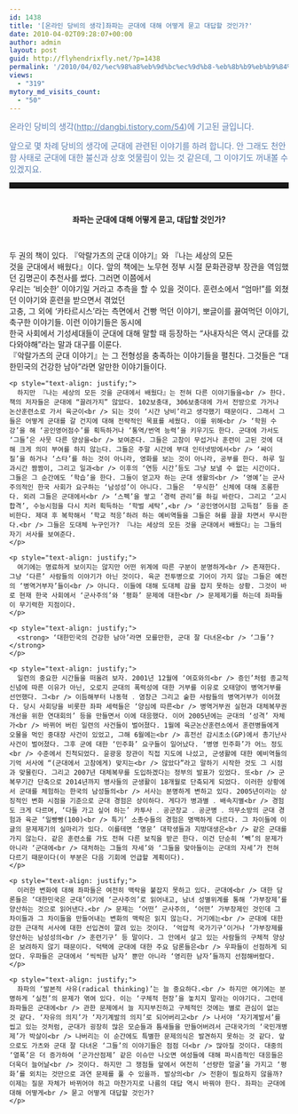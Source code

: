 ```yaml
---
id: 1438
title: '[온라인 당비의 생각]좌파는 군대에 대해 어떻게 묻고 대답할 것인가?'
date: 2010-04-02T09:28:07+00:00
author: admin
layout: post
guid: http://flyhendrixfly.net/?p=1438
permalink: '/2010/04/02/%ec%98%a8%eb%9d%bc%ec%9d%b8-%eb%8b%b9%eb%b9%84%ec%9d%98-%ec%83%9d%ea%b0%81%ec%a2%8c%ed%8c%8c%eb%8a%94-%ea%b5%b0%eb%8c%80%ec%97%90-%eb%8c%80%ed%95%b4-%ec%96%b4%eb%96%bb%ea%b2%8c-%eb%ac%bb%ea%b3%a0/'
views:
  - "319"
mytory_md_visits_count:
  - "50"
---
```

<p style="text-align: left;">
  <strong><span style="color: #5c7fb0; font-weight: normal;"><span style="font-size: 11pt;">온라인 당비의 생각(</span></span><a style="color: #5c7fb0; font-weight: normal;" title="[http://dangbi.tistory.com/54]로 이동합니다." href="http://dangbi.tistory.com/54" target="_blank"><span style="font-size: 11pt;">http://dangbi.tistory.com/54</span></a><span style="color: #5c7fb0; font-weight: normal;"><span style="font-size: 11pt;">)에 기고된 글입니다.<br /> </span></span></strong>
</p>

<p style="text-align: left;">
  <span style="color: #5c7fb0;"><span style="font-size: 11pt;">앞으로 몇 차례 당비의 생각에 군대에 관련된 이야기를 하려 합니다. 안 그래도 천안함 사태로 군대에 대한 불신과 상호 엇물림이 있는 것 같은데, 그 이야기도 꺼내볼 수있겠지요.<br /> </span></span>
</p>

<div style="text-align: right;">
</div>

<p style="text-align: left;">
  <div>
    <hr style="height: 7px; border-width: 1px 0px 3px; border-style: solid none; border-color: black; display: block;" />
  </div>
  
  <p>
    &nbsp;
  </p>
  
  <p style="text-align: center;">
    <strong>좌파는 군대에 대해 어떻게 묻고, 대답할 것인가?<br /> </strong>
  </p>
  
  <p style="text-align: right;">
    <strong><br /> </strong>
  </p>
  
  <p style="text-align: right;">
    <p style="text-align: justify;">
      두 권의 책이 있다. 『악랄가츠의 군대 이야기』와 『나는 세상의 모든<br /> 것을 군대에서 배웠다』이다. 앞의 책에는 노무현 정부 시절 문화관광부 장관을 역임했던 김명곤이 추천사를 썼다. 그러면 이쯤에서<br /> 우리는 ‘비슷한’ 이야기일 거라고 추측을 할 수 있을 것이다. 훈련소에서 “엄마!”를 외쳤던 이야기와 훈련을 받으면서 겪었던<br /> 고충, 그 외에 ‘카타르시스’라는 측면에서 건빵 먹던 이야기, 뽀글이를 끓여먹던 이야기, 축구한 이야기들. 이런 이야기들은 동시에<br /> 한국 사회에서 기성세대들이 군대에 대해 말할 때 등장하는 “사내자식은 역시 군대를 갔다와야해”라는 말과 대구를 이룬다.<br /> 『악랄가츠의 군대 이야기』는 그 전형성을 충족하는 이야기들을 펼친다. 그것들은 “대한민국의 건강한 남아”라면 알만한 이야기들이다.
    </p>
    
    <p style="text-align: justify;">
      하지만 『나는 세상의 모든 것을 군대에서 배웠다』는 전혀 다른 이야기들을<br /> 한다. 책의 저자들은 군대에 “끌려가지” 않았다. 102보충대, 306보충대에 가서 전방으로 가거나 논산훈련소로 가서 육군이<br /> 되는 것이 ‘시간 낭비’라고 생각했기 때문이다. 그래서 그들은 어떻게 군대를 갈 건지에 대해 전략적인 목표를 세웠다. 이를 위해<br /> ‘학원 수강’을 해 ‘공인영어점수’를 획득하거나 ‘통역/번역 능력’을 키우기도 한다. 군대에 가서도 ‘그들’은 사뭇 다른 양상을<br /> 보여준다. 그들은 고참이 무섭거나 훈련이 고된 것에 대해 크게 의미 부여를 하지 않는다. 그들은 주말 시간에 부대 인터넷방에서<br /> ‘싸이질’을 하거나 ‘스타’를 하는 것이 아니라, 영화를 보는 것이 아니라, 공부를 한다. 하루 일과시간 짬짬이, 그리고 일과<br /> 이후의 ‘연등 시간’등도 그냥 보낼 수 없는 시간이다. 그들은 그 순간에도 ‘학습’을 한다. 그들이 얻고자 하는 군대 생활의<br /> ‘영예’는 군사주의적인 한국 사회가 요구하는 ‘남성성’이 아니다. 그들은  ‘무식한’ 신체에 대해 조롱한다. 외려 그들은 군대에서<br /> ‘스펙’을 쌓고 ‘경력 관리’를 하길 바란다. 그리고 ‘고시 합격’, 수능시험을 다시 치러 획득하는 ‘학벌 세탁’,<br /> ‘공인영어시험 고득점’ 등을 준비한다. 제대 후 복학해서 ‘학교 적응’하려 하는 예비역들을 그들은 혀를 끌끌 차면서 무시한다.<br /> 그들은 도대체 누구인가? 『나는 세상의 모든 것을 군대에서 배웠다』는 그들의 자기 서사를 보여준다.
    </p>
    
    <p style="text-align: justify;">
      여기에는 명료하게 보이지는 않지만 어떤 위계에 따른 구분이 분명하게<br /> 존재한다. 그냥 ‘다른’ 사람들의 이야기가 아닌 것이다. 육군 전투병으로 기어이 가지 않는 그들은 예전의 ‘병역거부자’들이<br /> 아니다. 이들에 대해 도대체 감을 잡지 못하는 상황. 그것이 바로 현재 한국 사회에서 ‘군사주의’와 ‘평화’ 문제에 대한<br /> 문제제기를 하는데 좌파들이 무기력한 지점이다.
    </p>
    
    <p style="text-align: justify;">
      <strong> ‘대한민국의 건강한 남아’라면 모를만한, 군대 잘 다녀온<br /> ‘그들’? </strong>
    </p>
    
    <p style="text-align: justify;">
      일련의 중요한 시간들을 떠올려 보자. 2001년 12월에 ‘여호와의<br /> 증인’처럼 종교적 신념에 따른 이유가 아닌, 오로지 군대의 폭력성에 대한 거부를 이유로 오태양이 병역거부를 선언했다. 그<br /> 이듬해부터 나동혁 ․ 염창근 그리고 숱한 사람들의 병역거부가 이어졌다. 당시 사회당을 비롯한 좌파 세력들은 ‘양심에 따른<br /> 병역거부권 실현과 대체복무권 개선을 위한 연대회의’ 등을 만들면서 이에 대응했다. 이어 2005년에는 군대의 ‘성격’ 자체가<br /> 바뀌어 버린 일련의 사건들이 벌어졌다. 1월에 육군논산훈련소에서 훈련병들에게 오물을 먹인 중대장 사건이 있었고, 그해 6월에는<br /> 휴전선 감시초소(GP)에서 총기난사 사건이 벌어졌다. 그후 군에 대한 ‘민주화’ 요구들이 일어났다. ‘병영 민주화’가 어느 정도<br /> 수준에서 진척되었다. 윤광웅 장관이 직접 지도에 나섰고, 군생활에 대한 예비역들의 기억 서사에 “(군대에서 고참에게) 맞지는<br /> 않았다”라고 말하기 시작한 것도 그 시점과 맞물린다. 그리고 2007년 대체복무를 도입하겠다는 정부의 발표가 있었다. 또<br /> 군복무기간 단축으로 2014년까지 병사들의 군생활이 18개월로 단축되게 되었다. 이러한 상황에서 군대를 체험하는 한국의 남성들의<br /> 서사는 분명하게 변하고 있다. 2005년이라는 상징적인 변화 시점을 기준으로 군대 경험은 상이하다. 게다가 병과별 ․ 배속지별<br /> 경험도 크게 다르며, ‘다들 가고 싶어 하는’ 카투사 ․ 공군장교 ․ 공군병 ․ 의무소방의 군대 경험과 육군 ‘일빵빵(100)<br /> 특기’ 소총수들의 경험은 명백하게 다르다. 그 차이들에 이 글의 문제제기의 실마리가 있다. 이를테면 ‘명문’ 대학생들과 지방대생은<br /> 같은 군대를 가지 않는다. 같은 훈련소를 가도 전혀 다른 보직을 받곤 한다. 이건 단순히 ‘빽’의 문제가 아니라 ‘군대에<br /> 대처하는 그들의 자세’와 ‘그들을 맞아들이는 군대의 자세’가 전혀 다르기 때문이다(이 부분은 다음 기회에 언급할 계획이다).
    </p>
    
    <p style="text-align: justify;">
      이러한 변화에 대해 좌파들은 여전히 맥락을 붙잡지 못하고 있다. 군대에<br /> 대한 담론들은 ‘대한민국은 군대’이기에 ‘군사주의’로 읽어내고, 남녀 성별위계를 통해 ‘가부장제’를 양산하는 것으로 읽어낸다.<br /> 문제는 ‘어떤’ 군사주의, ‘어떤’ 가부장제인 것인데 그 차이들과 그 차이들을 만들어내는 변화의 맥락은 읽지 않는다. 거기에는<br /> 군대에 대한 강한 근대적 서사에 대한 선입견이 깔려 있는 것이다. ‘억압적 국가기구’이거나 ‘가부장제를 양산하는 남성성의<br /> 훈련기구’ 등 말이다. 그 안에서 살고 있는 사람들의 구체적 양상은 보려하지 않기 때문이다. 덕택에 군대에 대한 주요 담론들은<br /> 우파들이 선점하게 되었다. 우파들은 군대에서 ‘씩씩한 남자’ 뿐만 아니라 ‘영리한 남자’들까지 선점해버렸다.
    </p>
    
    <p style="text-align: justify;">
      좌파의 ‘발본적 사유(radical thinking)’는 늘 중요하다.<br /> 하지만 여기에는 분명하게 ‘실천’의 문제가 엮여 있다. 이는 ‘구체적 현장’을 놓치지 말라는 이야기다. 그런데 좌파들은 군대에<br /> 관한 문제에서 늘 지지부진하고 구체적인 것에는 별로 관심이 없는 것 같다. ‘자유의 의지’가 ‘자기계발의 의지’로 되어버리고<br /> 나서야 ‘자기계발서’를 씹고 있는 것처럼, 군대가 굉장히 많은 모순들과 틈새들을 만들어버려서 근대국가의 ‘국민개병제’가 박살이<br /> 나버리는 이 순간에도 특별한 문제의식은 발견하지 못하는 것 같다. 앞으로도 가츠와 군대 잘 다녀온 ‘그들’의 이야기들은 점점 더<br /> 많아질 것이다. 대중의 ‘열폭’은 더 증가하여 ‘군가산점제’ 같은 이슈만 나오면 여성들에 대해 파시즘적인 대응들은 더욱더 늘어날<br /> 것이다. 하지만 그 쟁점들 앞에서 여전히 ‘선량한 얼굴’을 가지고 ‘평화’를 외치는 것만으로 과연 문제를 풀 수 있을까. 발상의<br /> 전환이 필요하지 않을까? 이제는 질문 자체가 바뀌어야 하고 마찬가지로 나름의 대답 역시 바꿔야 한다. 좌파는 군대에 대해 어떻게<br /> 묻고 어떻게 대답할 것인가?
    </p>